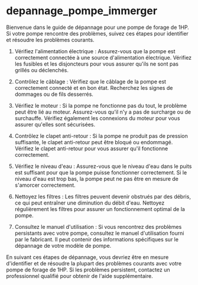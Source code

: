 # depannage_pompe_immerger

Bienvenue dans le guide de dépannage pour une pompe de forage de 1HP. Si votre pompe rencontre des problèmes, suivez ces étapes pour identifier et résoudre les problèmes courants.

1. Vérifiez l'alimentation électrique : Assurez-vous que la pompe est correctement connectée à une source d'alimentation électrique. Vérifiez les fusibles et les disjoncteurs pour vous assurer qu'ils ne sont pas grillés ou déclenchés.

2. Contrôlez le câblage : Vérifiez que le câblage de la pompe est correctement connecté et en bon état. Recherchez les signes de dommages ou de fils desserrés.

3. Vérifiez le moteur : Si la pompe ne fonctionne pas du tout, le problème peut être lié au moteur. Assurez-vous qu'il n'y a pas de surcharge ou de surchauffe. Vérifiez également les connexions du moteur pour vous assurer qu'elles sont sécurisées.

4. Contrôlez le clapet anti-retour : Si la pompe ne produit pas de pression suffisante, le clapet anti-retour peut être bloqué ou endommagé. Vérifiez le clapet anti-retour pour vous assurer qu'il fonctionne correctement.

5. Vérifiez le niveau d'eau : Assurez-vous que le niveau d'eau dans le puits est suffisant pour que la pompe puisse fonctionner correctement. Si le niveau d'eau est trop bas, la pompe peut ne pas être en mesure de s'amorcer correctement.

6. Nettoyez les filtres : Les filtres peuvent devenir obstrués par des débris, ce qui peut entraîner une diminution du débit d'eau. Nettoyez régulièrement les filtres pour assurer un fonctionnement optimal de la pompe.

7. Consultez le manuel d'utilisation : Si vous rencontrez des problèmes persistants avec votre pompe, consultez le manuel d'utilisation fourni par le fabricant. Il peut contenir des informations spécifiques sur le dépannage de votre modèle de pompe.

En suivant ces étapes de dépannage, vous devriez être en mesure d'identifier et de résoudre la plupart des problèmes courants avec votre pompe de forage de 1HP. Si les problèmes persistent, contactez un professionnel qualifié pour obtenir de l'aide supplémentaire.
